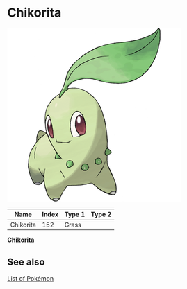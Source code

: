 # Chikorita


![Chikorita](images/152.png)

| **Name** | **Index** | **Type 1** | **Type 2** |
|----|----|----|----|
| Chikorita | 152 | Grass  |  |

**Chikorita** 

## See also

[List of Pokémon](../pokemon.md)
